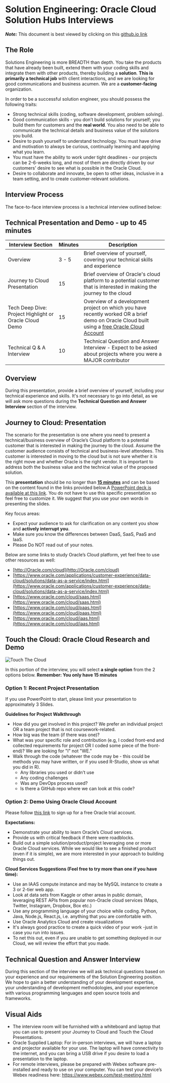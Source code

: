 # Solution Engineering: Oracle Cloud Solution Hubs Interviews

***Note:*** This document is best viewed by clicking on this [github.io link](https://ksantosh464.github.io/Solution-Engineering/articles/solution-engineering-natd/index.html)


## The Role
Solutions Engineering is more BREADTH than depth. You take the products that have already been built, extend them with your coding skills and integrate them with other products, thereby building a **solution**. **This is primarily a technical job** with client interactions, and we are looking for good communications and business acumen. We are a **customer-facing** organization.

In order to be a successful solution engineer, you should possess the following traits:
* Strong technical skills (coding, software development, problem solving).
* Good communication skills - you don’t build solutions for yourself; you build them for customers and the **real world**. You also need to be able to communicate the technical details and business value of the solutions you build.
* Desire to push yourself to understand technology. You must have drive and motivation to always be curious, continually learning and applying what you learn.
* You must have the ability to work under tight deadlines - our projects can be 2-6-weeks long, and most of them are directly driven by our customers' desire to see what is possible in the Oracle Cloud.
* Desire to collaborate and innovate, be open to other ideas, inclusive in a team setting, and to create customer-relevant solutions.

## Interview Process

The face-to-face interview process is a technical interview outlined below:

## Technical Presentation and Demo - up to 45 minutes

| Interview Section | Minutes | Description |
| --- | --- | --- |
| Overview | 3 - 5 | Brief overview of yourself, covering your technical skills and experience |
| Journey to Cloud Presentation | 15 | Brief overview of Oracle's cloud platform to a potential customer that is interested in making the journey to the cloud |
| Tech Deep Dive: Project Highlight or Oracle Cloud Demo | 15 | Overview of a development project on which you have recently worked OR a brief demo on Oracle Cloud built using a [free Oracle Cloud Account](https://cloud.oracle.com/tryit?sourceType=:ad:pas:go:aw:db:RC_WWMK180328P00048C0001&SC=:ad:pas:go:aw:db:RC_WWMK180328P00048C0001&pcode=WWMK180328P00048C0001&&mkwid=sxCyDKsb2%7cpcrid%7c263478509230%7cpkw%7cautonomous%20database%7cpmt%7ce%7cpdv%7cc%7csckw=srch:autonomous%20database&gclid=EAIaIQobChMIpsPRn5L_3QIVy0oNCh3nAQ3rEAAYAiAAEgIm5PD_BwE&gclsrc=aw.ds) |  
| Technical Q & A Interview | 10 | Technical Question and Answer Interview - Expect to be asked about projects where you were a MAJOR contributor |

## Overview

During this presentation, provide a brief overview of yourself, including your technical experience and skills. It's not necessary to go into detail, as we will ask more questions during the **Technical Question and Answer Interview** section of the interview.

## Journey to Cloud: Presentation

The scenario for the presentation is one where you need to present a technical/business overview of Oracle’s Cloud platform to a potential customer that is interested in making the journey to the cloud. Assume the customer audience consists of technical and business-level attendees. This customer is interested in moving to the cloud but is not sure whether it is the right move and whether Oracle is the right vendor. It is important to address both the business value and the technical value of the proposed solution.

This **presentation** should be no longer than <u>**15 minutes**</u> and can be based on the content found in the links provided below.A [PowerPoint deck is available at this link](FY20_Candidate_Cloud_Presentation.pptx). You do not have to use this specific presentation so feel free to customize it.  We suggest that you use your own words in presenting the slides.

Key focus areas:
- Expect your audience to ask for clarification on any content you show and **actively interrupt you**.
- Make sure you know the differences between DaaS, SaaS, PaaS and IaaS.
- Please Do NOT read out of your notes.  

Below are some links to study Oracle’s Cloud platform, yet feel free to use other resources as well:

- [http://Oracle.com/cloud](http://Oracle.com/cloud)
- [https://www.oracle.com/applications/customer-experience/data-cloud/solutions/data-as-a-service/index.html](https://www.oracle.com/applications/customer-experience/data-cloud/solutions/data-as-a-service/index.html)
- [https://www.oracle.com/cloud/saas.html](https://www.oracle.com/cloud/saas.html)
- [https://www.oracle.com/cloud/paas.html](https://www.oracle.com/cloud/paas.html)
- [https://www.oracle.com/cloud/iaas.html](https://www.oracle.com/cloud/iaas.html)


## Touch the Cloud: Oracle Cloud Research and Demo

![Touch The Cloud](./images/Touch-the-Cloud.jpg)

In this portion of the interview, you will select **a single option** from the 2 options below. **Remember: You only have 15 minutes**

### **Option 1: Recent Project Presentation**
If you use PowerPoint to start, please limit your presentation to approximately 3 Slides.

**Guidelines for Project Walkthrough**
- How did you get involved in this project?  We prefer an individual project OR a team project that is not coursework-related.
- How big was the team (if there was one)?
- What was your specific role and contribution (e.g, I coded front-end and collected requirements for project OR I coded some piece of the front-end)? We are looking for "I" not "WE."
- Walk through the code (whatever the code may be - this could be methods you may have written, or if you used R-Studio, show us what you did in R).
	- Any libraries you used or didn’t use
	- Any coding challenges
	- Was any DevOps process used?
	- Is there a GitHub repo where we can look at this code?

### **Option 2: Demo Using Oracle Cloud Account**

Please follow [this link](https://cloud.oracle.com/tryit?sourceType=:ad:pas:go:aw:db:RC_WWMK180328P00048C0001&SC=:ad:pas:go:aw:db:RC_WWMK180328P00048C0001&pcode=WWMK180328P00048C0001&&mkwid=sxCyDKsb2%7cpcrid%7c263478509230%7cpkw%7cautonomous%20database%7cpmt%7ce%7cpdv%7cc%7csckw=srch:autonomous%20database&gclid=EAIaIQobChMIpsPRn5L_3QIVy0oNCh3nAQ3rEAAYAiAAEgIm5PD_BwE&gclsrc=aw.ds) to sign up for a free Oracle trial account.

**Expectations:**

- Demonstrate your ability to learn Oracle’s Cloud services.
- Provide us with critical feedback if there were roadblocks.
- Build out a simple solution/product/project leveraging one or more Oracle Cloud services.  While we would like to see a finished product (even if it is simple), we are more interested in your approach to building things out.

**Cloud Services Suggestions  (Feel free to try more than one if you have time):**

- Use an IAAS compute instance and may be MySQL instance to create a 3 or 2-tier web app.  
- Look at data sets from Kaggle or other areas in public domain, leveraging REST APIs from popular non-Oracle cloud services (Maps, Twitter, Instagram, Dropbox, Box etc.)  
- Use any programming language of your choice while coding. Python, Java, Node.js, React.js, i.e. anything that you are comfortable with.
- Use Oracle Analytics Cloud and create visualizations
- It's always good practice to create a quick video of your work -just in case you run into issues.
- To net this out, even if you are unable to get something deployed in our Cloud, we will review the effort that you made.

## Technical Question and Answer Interview

During this section of the interview we will ask technical questions based on your experience and our requirements of the Solution Engineering position. We hope to gain a better understanding of your development expertise, your understanding of development methodologies, and your experience with various programming languages and open source tools and frameworks.

## Visual Aids

- The interview room will be furnished with a whiteboard and laptop that you can use to present your Journey to Cloud and Touch the Cloud Presentations.
- Oracle Supplied Laptop: For in-person interviews, we will have a laptop and projector available for your use. The laptop will have connectivity to the internet, and you can bring a USB drive if you desire to load a presentation to the laptop.
- For remote interviews, please be prepared with Webex software pre-installed and ready to use on your computer. You can test your device’s Webex readiness here: https://www.webex.com/test-meeting.html
